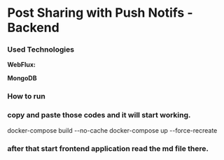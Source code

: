# Post Sharing with Push Notifs - Backend

### Used Technologies

**WebFlux:**

**MongoDB**

### How to run

### copy and paste those codes and it will start working.

docker-compose build --no-cache
docker-compose up --force-recreate


### after that start frontend application read the md file there.